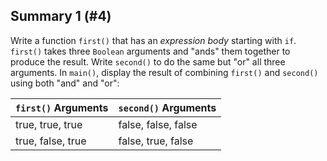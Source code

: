 ## Summary 1 (#4)

Write a function `first()` that has an *expression body* starting with `if`.
`first()` takes three `Boolean` arguments and "ands" them together to produce
the result. Write `second()` to do the same but "or" all three arguments. In
`main()`, display the result of combining `first()` and `second()` using both
"and" and "or":

| `first()` Arguments | `second()` Arguments |
|---------------------|----------------------|
| true, true, true    | false, false, false  |
| true, false, true   | false, true, false   |